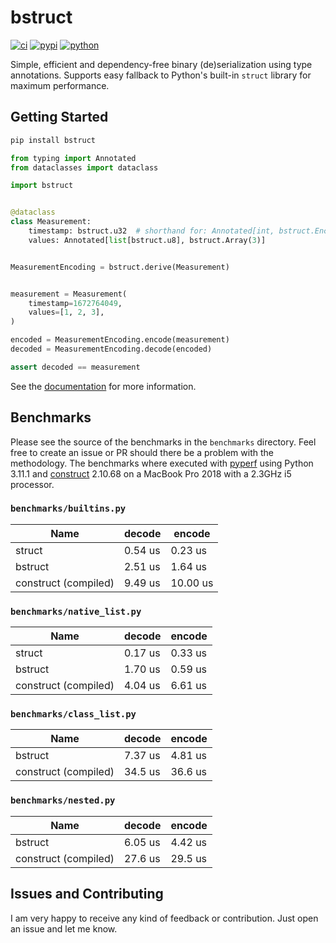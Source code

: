 # bstruct

[![ci](https://github.com/flxbe/bstruct/actions/workflows/ci.yml/badge.svg)](https://github.com/flxbe/bstruct/actions/workflows/ci.yml)
[![pypi](https://img.shields.io/pypi/v/bstruct)](https://pypi.org/project/bstruct/)
[![python](https://img.shields.io/pypi/pyversions/bstruct)](https://img.shields.io/pypi/pyversions/bstruct)

<!-- start elevator-pitch -->

Simple, efficient and dependency-free binary (de)serialization using type annotations.
Supports easy fallback to Python's built-in `struct` library for maximum performance.

<!-- end elevator-pitch -->

## Getting Started

<!-- start quickstart -->

```bash
pip install bstruct
```

```python
from typing import Annotated
from dataclasses import dataclass

import bstruct


@dataclass
class Measurement:
    timestamp: bstruct.u32  # shorthand for: Annotated[int, bstruct.Encodings.u32]
    values: Annotated[list[bstruct.u8], bstruct.Array(3)]


MeasurementEncoding = bstruct.derive(Measurement)


measurement = Measurement(
    timestamp=1672764049,
    values=[1, 2, 3],
)

encoded = MeasurementEncoding.encode(measurement)
decoded = MeasurementEncoding.decode(encoded)

assert decoded == measurement
```

<!-- end quickstart -->

See the [documentation](https://bstruct.readthedocs.io/) for more information.

## Benchmarks

Please see the source of the benchmarks in the `benchmarks` directory.
Feel free to create an issue or PR should there be a problem with the methodology.
The benchmarks where executed with
[pyperf](https://github.com/psf/pyperf)
using Python 3.11.1 and
[construct](https://pypi.org/project/construct/) 2.10.68
on a MacBook Pro 2018 with a 2.3GHz i5 processor.

### `benchmarks/builtins.py`

| Name                 | decode  | encode   |
| -------------------- | ------- | -------- |
| struct               | 0.54 us | 0.23 us  |
| bstruct              | 2.51 us | 1.64 us  |
| construct (compiled) | 9.49 us | 10.00 us |

### `benchmarks/native_list.py`

| Name                 | decode  | encode  |
| -------------------- | ------- | ------- |
| struct               | 0.17 us | 0.33 us |
| bstruct              | 1.70 us | 0.59 us |
| construct (compiled) | 4.04 us | 6.61 us |

### `benchmarks/class_list.py`

| Name                 | decode  | encode  |
| -------------------- | ------- | ------- |
| bstruct              | 7.37 us | 4.81 us |
| construct (compiled) | 34.5 us | 36.6 us |

### `benchmarks/nested.py`

| Name                 | decode  | encode  |
| -------------------- | ------- | ------- |
| bstruct              | 6.05 us | 4.42 us |
| construct (compiled) | 27.6 us | 29.5 us |

## Issues and Contributing

I am very happy to receive any kind of feedback or contribution.
Just open an issue and let me know.
